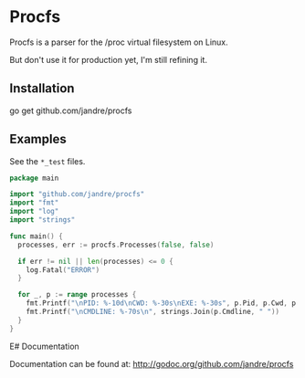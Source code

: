 # Procfs

Procfs is a parser for the /proc virtual filesystem on Linux.

But don't use it for production yet, I'm still refining it.

## Installation

go get github.com/jandre/procfs 

## Examples

See the `*_test` files. 

```go
package main

import "github.com/jandre/procfs"
import "fmt"
import "log"
import "strings"

func main() {
  processes, err := procfs.Processes(false, false)

  if err != nil || len(processes) <= 0 {
    log.Fatal("ERROR")
  }

  for _, p := range processes {
    fmt.Printf("\nPID: %-10d\nCWD: %-30s\nEXE: %-30s", p.Pid, p.Cwd, p.Exe)
    fmt.Printf("\nCMDLINE: %-70s\n", strings.Join(p.Cmdline, " "))
  }
}
```

E# Documentation

Documentation can be found at: http://godoc.org/github.com/jandre/procfs
